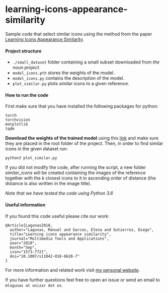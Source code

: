 # learning-icons-appearance-similarity
Sample code that select similar icons using the method from the paper [Learning Icons Appearance Similarity](https://arxiv.org/abs/1902.05378).

#### Project structure

- `./small_dataset` folder containing a small subset downloaded from _the noun project_.
- `model_icons.pth` stores the weights of the model.
- `model_icons.py` contains the description of the model.
- `plot_similar.py` plots similar icons to a given reference.

#### How to run the code

First make sure that you have installed the following packages for python:

```
torch
torchvision
matplotlib
tqdm
```

**Download the weights of the trained model** using this [link](https://drive.google.com/file/d/1-zidFgj0kI7h3rK7uRDGsMSCglppJqX4/view?usp=sharing)
and make sure they are placed in the root folder of the project.
Then, in order to find similar icons in the given dataset run:
```
python3 plot_similar.py
```

If you did not modify the code, after running the script, a new folder _similar_icons_ will be created containing the images of the reference together with the _k_ closest icons to it in ascending order of distance (the distance is also written in the image title).

_Note that we have tested the code using Python 3.6_
#### Useful information

If you found this code useful please cite our work:
```
@Article{Lagunas2018,
  author="Lagunas, Manuel and Garces, Elena and Gutierrez, Diego",
  title="Learning icons appearance similarity",
  journal="Multimedia Tools and Applications",
  year="2018",
  month="Sep",
  issn="1573-7721",
  doi="10.1007/s11042-018-6628-7"
}
```

For more information and related work visit [my personal website](http://giga.cps.unizar.es/~mlagunas).

If you have further questions feel free to open an issue or send an email to `mlagunas at unizar dot es`.
